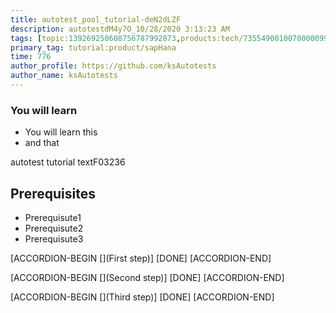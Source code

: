 ```yaml
---
title: autotest_pool_tutorial-deN2dLZF
description: autotestdM4y7O_10/28/2020 3:13:23 AM
tags: [topic:139269250608756787992873,products:tech/73554900100700000996,tutorial:experience/advanced]
primary_tag: tutorial:product/sapHana
time: 776
author_profile: https://github.com/ksAutotests
author_name: ksAutotests
---
```

### You will learn
- You will learn this
- and that

autotest tutorial textF03236

## Prerequisites
- Prerequisute1
- Prerequisute2
- Prerequisute3

[ACCORDION-BEGIN [](First step)]
[DONE]
[ACCORDION-END]

[ACCORDION-BEGIN [](Second step)]
[DONE]
[ACCORDION-END]

[ACCORDION-BEGIN [](Third step)]
[DONE]
[ACCORDION-END]

